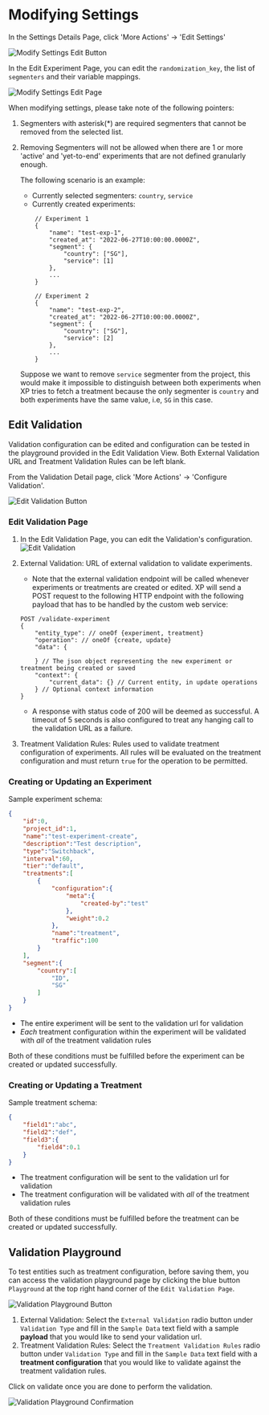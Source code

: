 # Modifying Settings

In the Settings Details Page, click 'More Actions' -> 'Edit Settings'

![Modify Settings Edit Button](../assets/03_edit_settings_button.png)

In the Edit Experiment Page, you can edit the `randomization_key`, the list of `segmenters` and their variable mappings.

![Modify Settings Edit Page](../assets/03_edit_settings_form.png)

When modifying settings, please take note of the following pointers:

1. Segmenters with asterisk(*) are required segmenters that cannot be removed from the selected list.
2. Removing Segmenters will not be allowed when there are 1 or more 'active' and 'yet-to-end' experiments that are not defined granularly enough.

    The following scenario is an example:
    * Currently selected segmenters: `country`, `service`
    * Currently created experiments:

    ```text
        // Experiment 1
        {
            "name": "test-exp-1",
            "created_at": "2022-06-27T10:00:00.0000Z",
            "segment": {
                "country": ["SG"],
                "service": [1]
            },
            ...
        }

        // Experiment 2
        {
            "name": "test-exp-2",
            "created_at": "2022-06-27T10:00:00.0000Z",
            "segment": {
                "country": ["SG"],
                "service": [2]
            },
            ...
        }
    ```

    Suppose we want to remove `service` segmenter from the project, this would make it impossible to distinguish between both experiments when XP tries to fetch a treatment because the only segmenter is `country` and both experiments have the same value, i.e, `SG` in this case.

## Edit Validation

Validation configuration can be edited and configuration can be tested in the playground provided in the Edit Validation View.
Both External Validation URL and Treatment Validation Rules can be left blank.

From the Validation Detail page, click 'More Actions' -> 'Configure Validation'.

![Edit Validation Button](../assets/03_edit_settings_validation_button.png)

### Edit Validation Page

1. In the Edit Validation Page, you can edit the Validation's configuration.
![Edit Validation](../assets/03_edit_settings_validation.png)
2. External Validation: URL of external validation to validate experiments.

   * Note that the external validation endpoint will be called whenever experiments or treatments are created or edited. XP will send a POST request to the following HTTP endpoint with the following payload that has to be handled by the custom web service:

   ```text
   POST /validate-experiment
   {
       "entity_type": // oneOf {experiment, treatment}
       "operation": // oneOf {create, update}
       "data": {
   
       } // The json object representing the new experiment or treatment being created or saved
       "context": {
           "current_data": {} // Current entity, in update operations
       } // Optional context information
   }
   ```

   * A response with status code of 200 will be deemed as successful. A timeout of 5 seconds is also configured to treat any hanging call to the validation URL as a failure.

3. Treatment Validation Rules: Rules used to validate treatment configuration of experiments. All rules will be evaluated on the treatment configuration and must return `true` for the operation to be permitted.

### Creating or Updating an Experiment

Sample experiment schema:

```json
{
    "id":0,
    "project_id":1,
    "name":"test-experiment-create",
    "description":"Test description",
    "type":"Switchback",
    "interval":60,
    "tier":"default",
    "treatments":[
        {
            "configuration":{
                "meta":{
                    "created-by":"test"
                },
                "weight":0.2
            }, 
            "name":"treatment",
            "traffic":100
        }
    ],
    "segment":{
        "country":[
            "ID",
            "SG"
        ]
    }
}
```

* The entire experiment will be sent to the validation url for validation
* *Each* treatment configuration within the experiment will be validated with *all* of the treatment validation rules

Both of these conditions must be fulfilled before the experiment can be created or updated successfully.

### Creating or Updating a Treatment

Sample treatment schema:

```json
{
    "field1":"abc", 
    "field2":"def", 
    "field3":{
        "field4":0.1
    }
}
```

* The treatment configuration will be sent to the validation url for validation
* The treatment configuration will be validated with *all* of the treatment validation rules

Both of these conditions must be fulfilled before the treatment can be created or updated successfully.

## Validation Playground

To test entities such as treatment configuration, before saving them, you can access the validation playground page by
clicking the blue button `Playground` at the top right hand corner of the `Edit Validation Page`.

![Validation Playground Button](../assets/03_validation_playground_button.png)

1. External Validation: Select the `External Validation` radio button under `Validation Type` and fill in the `Sample Data` text field with a sample **payload** that you would like to send your validation url.
2. Treatment Validation Rules: Select the `Treatment Validation Rules` radio button under `Validation Type` and fill in the `Sample Data` text field with a **treatment configuration** that you would like to validate against the treatment validation rules.

Click on validate once you are done to perform the validation.

![Validation Playground Confirmation](../assets/03_validation_playground_confirmation.png)
